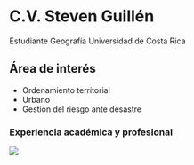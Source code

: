 # C.V. Steven Guillén

Estudiante Geografía Universidad de Costa Rica 

## Área de interés 
- Ordenamiento territorial 
- Urbano
- Gestión del riesgo ante desastre 
### Experiencia académica y profesional 

![](https://images.unsplash.com/photo-1501139083538-0139583c060f?ixlib=rb-1.2.1&ixid=MnwxMjA3fDB8MHxzZWFyY2h8MXx8dGltZXxlbnwwfHwwfHw%3D&w=1000&q=80)
